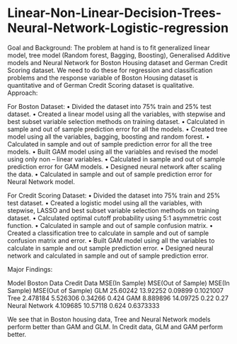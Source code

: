 # Linear-Non-Linear-Decision-Trees-Neural-Network-Logistic-regression

Goal and Background:
The problem at hand is to fit generalized linear model, tree model (Random forest, Bagging, Boosting), Generalised Additive models and Neural Network for Boston Housing dataset and German Credit Scoring dataset. We need to do these for regression and classification problems and the response variable of Boston Housing dataset is quantitative and of German Credit Scoring dataset is qualitative.  
Approach:

For Boston Dataset:
•	Divided the dataset into 75% train and 25% test dataset.
•	Created a linear model using all the variables, with stepwise and best subset variable selection methods on training dataset.
•	Calculated in sample and out of sample prediction error for all the models.
•	Created tree model using all the variables, bagging, boosting and random forest.
•	Calculated in sample and out of sample prediction error for all the tree models.
•	Built GAM model using all the variables and revised the model using only non – linear variables.
•	Calculated in sample and out of sample prediction error for GAM models.
•	Designed neural network after scaling the data.
•	Calculated in sample and out of sample prediction error for Neural Network model.

For Credit Scoring Dataset:
•	Divided the dataset into 75% train and 25% test dataset.
•	Created a logistic model using all the variables, with stepwise, LASSO and best subset variable selection methods on training dataset.
•	Calculated optimal cutoff probability using 5:1 asymmetric cost function.
•	Calculated in sample and out of sample confusion matrix.
•	Created a classification tree to calculate in sample and out of sample confusion matrix and error.
•	Built GAM model using all the variables to calculate in sample and out sample prediction error.
•	Designed neural network and calculated in sample and out of sample prediction error.

Major Findings:

Model	Boston Data	Credit Data
MSE(In Sample)	MSE(Out of Sample)	MSE(In Sample)	MSE(Out of Sample)
GLM	25.60242	13.92252	0.09899	0.1021007
Tree	2.478184	5.526306	0.34266	0.424
GAM	8.889896	14.09725	0.22	0.27
Neural Network	4.109685	10.57118	0.624	0.6373333

We see that in Boston housing data, Tree and Neural Network models perform better than GAM and GLM. In Credit data, GLM and GAM perform better.
